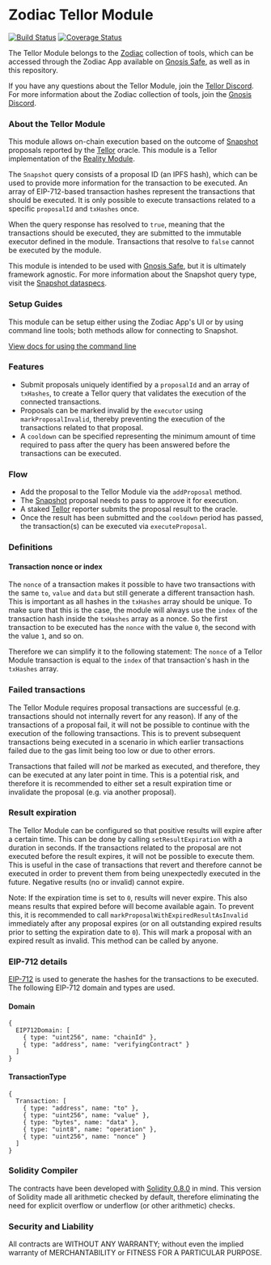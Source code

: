 # Zodiac Tellor Module
[![Build Status](https://github.com/gnosis/dao-module/workflows/dao-module/badge.svg?branch=main)](https://github.com/gnosis/dao-module/actions)
[![Coverage Status](https://coveralls.io/repos/github/gnosis/dao-module/badge.svg?branch=main)](https://coveralls.io/github/gnosis/dao-module)

The Tellor Module belongs to the [Zodiac](https://github.com/gnosis/zodiac) collection of tools, which can be accessed through the Zodiac App available on [Gnosis Safe](https://gnosis-safe.io/), as well as in this repository. 

If you have any questions about the Tellor Module, join the [Tellor Discord](https://discord.gg/DxSG2bPECw).
For more information about the Zodiac collection of tools, join the [Gnosis Discord](https://discord.gg/wwmBWTgyEq).

### About the Tellor Module

This module allows on-chain execution based on the outcome of [Snapshot](https://snapshot.org/) proposals reported by the [Tellor](https://tellor.io/) oracle. This module is a Tellor implementation of the [Reality Module](https://github.com/gnosis/zodiac-module-reality).

The `Snapshot` query consists of a proposal ID (an IPFS hash), which can be used to provide more information for the transaction to be executed. 
An array of EIP-712-based transaction hashes represent the transactions that should be executed. It is only possible to execute transactions related to a specific `proposalId` and `txHashes` once.

When the query response has resolved to `true`, meaning that the transactions should be executed, they are submitted to the immutable executor defined in the module. Transactions that resolve to `false` cannot be executed by the module.

This module is intended to be used with [Gnosis Safe](https://github.com/gnosis/safe-contracts), but it is ultimately framework agnostic.
For more information about the Snapshot query type, visit the [Snapshot dataspecs](https://github.com/tellor-io/dataSpecs/blob/main/types/Snapshot.md).

### Setup Guides

This module can be setup either using the Zodiac App's UI or by using command line tools; both methods allow for connecting to Snapshot.

[View docs for using the command line](./docs/setup_guide.md)

### Features
- Submit proposals uniquely identified by a `proposalId` and an array of `txHashes`, to create a Tellor query that validates the execution of the connected transactions.
- Proposals can be marked invalid by the `executor` using `markProposalInvalid`, thereby preventing the execution of the transactions related to that proposal.
- A `cooldown` can be specified representing the minimum amount of time required to pass after the query has been answered before the transactions can be executed.

### Flow
- Add the proposal to the Tellor Module via the `addProposal` method.
- The [Snapshot](https://snapshot.org/) proposal needs to pass to approve it for execution.
- A staked [Tellor](https://tellor.io/) reporter submits the proposal result to the oracle.
- Once the result has been submitted and the `cooldown` period has passed, the transaction(s) can be executed via `executeProposal`.

### Definitions

#### Transaction nonce or index

The `nonce` of a transaction makes it possible to have two transactions with the same `to`, `value` and `data` but still generate a different transaction hash. This is important as all hashes in the `txHashes` array should be unique. To make sure that this is the case, the module will always use the `index` of the transaction hash inside the `txHashes` array as a nonce. So the first transaction to be executed has the `nonce` with the value `0`, the second with the value `1`, and so on.

Therefore we can simplify it to the following statement: The `nonce` of a Tellor Module transaction is equal to the `index` of that transaction's hash in the `txHashes` array.

### Failed transactions

The Tellor Module requires proposal transactions are successful (e.g. transactions should not internally revert for any reason). If any of the transactions of a proposal fail, it will not be possible to continue with the execution of the following transactions. This is to prevent subsequent transactions being executed in a scenario in which earlier transactions failed due to the gas limit being too low or due to other errors.

Transactions that failed will _not_ be marked as executed, and therefore, they can be executed at any later point in time. This is a potential risk, and therefore it is recommended to either set a result expiration time or invalidate the proposal (e.g. via another proposal).

### Result expiration

The Tellor Module can be configured so that positive results will expire after a certain time. This can be done by calling `setResultExpiration` with a duration in seconds. If the transactions related to the proposal are not executed before the result expires, it will not be possible to execute them. This is useful in the case of transactions that revert and therefore cannot be executed in order to prevent them from being unexpectedly executed in the future. Negative results (no or invalid) cannot expire.

Note: If the expiration time is set to `0`, results will never expire. This also means results that expired before will become available again. To prevent this, it is recommended to call `markProposalWithExpiredResultAsInvalid` immediately after any proposal expires (or on all outstanding expired results prior to setting the expiration date to `0`). This will mark a proposal with an expired result as invalid. This method can be called by anyone.

### EIP-712 details

[EIP-712](https://github.com/Ethereum/EIPs/blob/master/EIPS/eip-712.md) is used to generate the hashes for the transactions to be executed. The following EIP-712 domain and types are used.

#### Domain

```
{
  EIP712Domain: [
    { type: "uint256", name: "chainId" },
    { type: "address", name: "verifyingContract" }
  ]
}
```

#### TransactionType

```
{
  Transaction: [
    { type: "address", name: "to" },
    { type: "uint256", name: "value" },
    { type: "bytes", name: "data" },
    { type: "uint8", name: "operation" },
    { type: "uint256", name: "nonce" }
  ]
}
```

### Solidity Compiler

The contracts have been developed with [Solidity 0.8.0](https://github.com/ethereum/solidity/releases/tag/v0.8.0) in mind. This version of Solidity made all arithmetic checked by default, therefore eliminating the need for explicit overflow or underflow (or other arithmetic) checks.
<!-- 
### Audits

An audit has been performed by the [G0 group](https://github.com/g0-group).

No issues have been discovered. -->

<!-- The audit results are available as a pdf in [this repo](audits/ZodiacRealityModuleSep2021.pdf) or on the [g0-group repo](https://github.com/g0-group/Audits/blob/e11752abb010f74e32a6fc61142032a10deed578/ZodiacRealityModuleSep2021.pdf). -->

### Security and Liability

All contracts are WITHOUT ANY WARRANTY; without even the implied warranty of MERCHANTABILITY or FITNESS FOR A PARTICULAR PURPOSE.
